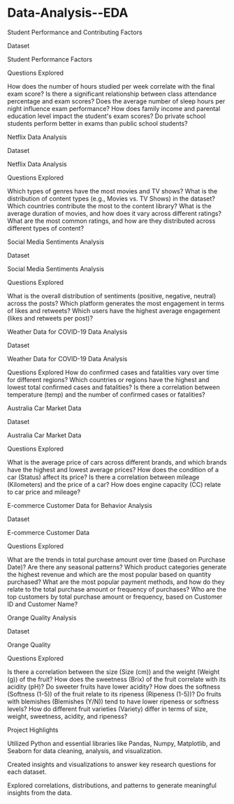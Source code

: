 # Data-Analysis--EDA
Student Performance and Contributing Factors

Dataset

Student Performance Factors

Questions Explored

How does the number of hours studied per week correlate with the final exam score?
Is there a significant relationship between class attendance percentage and exam scores?
Does the average number of sleep hours per night influence exam performance?
How does family income and parental education level impact the student's exam scores?
Do private school students perform better in exams than public school students?



Netflix Data Analysis

Dataset

Netflix Data Analysis

Questions Explored

Which types of genres have the most movies and TV shows?
What is the distribution of content types (e.g., Movies vs. TV Shows) in the dataset?
Which countries contribute the most to the content library?
What is the average duration of movies, and how does it vary across different ratings?
What are the most common ratings, and how are they distributed across different types of content?


Social Media Sentiments Analysis

Dataset

Social Media Sentiments Analysis

Questions Explored

What is the overall distribution of sentiments (positive, negative, neutral) across the posts?
Which platform generates the most engagement in terms of likes and retweets?
Which users have the highest average engagement (likes and retweets per post)?



Weather Data for COVID-19 Data Analysis

Dataset

Weather Data for COVID-19 Data Analysis

Questions Explored
How do confirmed cases and fatalities vary over time for different regions?
Which countries or regions have the highest and lowest total confirmed cases and fatalities?
Is there a correlation between temperature (temp) and the number of confirmed cases or fatalities?



Australia Car Market Data

Dataset

Australia Car Market Data

Questions Explored

What is the average price of cars across different brands, and which brands have the highest and lowest average prices?
How does the condition of a car (Status) affect its price?
Is there a correlation between mileage (Kilometers) and the price of a car?
How does engine capacity (CC) relate to car price and mileage?



E-commerce Customer Data for Behavior Analysis

Dataset

E-commerce Customer Data

Questions Explored

What are the trends in total purchase amount over time (based on Purchase Date)? Are there any seasonal patterns?
Which product categories generate the highest revenue and which are the most popular based on quantity purchased?
What are the most popular payment methods, and how do they relate to the total purchase amount or frequency of purchases?
Who are the top customers by total purchase amount or frequency, based on Customer ID and Customer Name?


Orange Quality Analysis

Dataset

Orange Quality

Questions Explored

Is there a correlation between the size (Size (cm)) and the weight (Weight (g)) of the fruit?
How does the sweetness (Brix) of the fruit correlate with its acidity (pH)? Do sweeter fruits have lower acidity?
How does the softness (Softness (1-5)) of the fruit relate to its ripeness (Ripeness (1-5))?
Do fruits with blemishes (Blemishes (Y/N)) tend to have lower ripeness or softness levels?
How do different fruit varieties (Variety) differ in terms of size, weight, sweetness, acidity, and ripeness?


Project Highlights

Utilized Python and essential libraries like Pandas, Numpy, Matplotlib, and Seaborn for data cleaning, analysis, and visualization.

Created insights and visualizations to answer key research questions for each dataset.

Explored correlations, distributions, and patterns to generate meaningful insights from the data.
